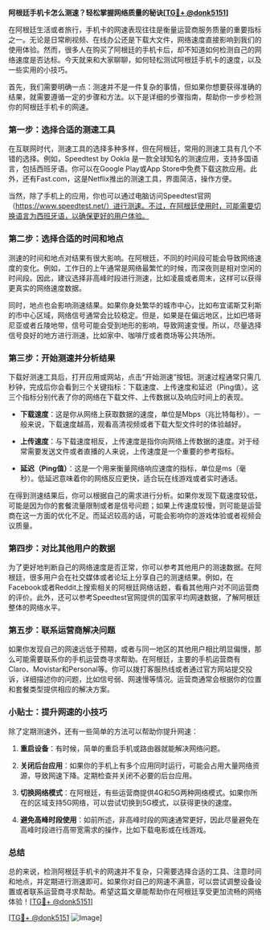 **阿根廷手机卡怎么测速？轻松掌握网络质量的秘诀[[TG💪+ @donk5151](https://t.me/s/donk5151)]**

在阿根廷生活或者旅行，手机卡的网速表现往往是衡量运营商服务质量的重要指标之一。无论是日常刷视频、在线办公还是下载大文件，网络速度直接影响到我们的使用体验。然而，很多人在购买了阿根廷的手机卡后，却不知道如何检测自己的网络速度是否达标。今天就来和大家聊聊，如何轻松测试阿根廷手机卡的速度，以及一些实用的小技巧。

首先，我们需要明确一点：测速并不是一件复杂的事情，但如果你想要获得准确的结果，就需要遵循一定的步骤和方法。以下是详细的步骤指南，帮助你一步步检测你的阿根廷手机卡的网速。

### **第一步：选择合适的测速工具**
在互联网时代，测速工具的选择多种多样，但在阿根廷，常用的测速工具有几个不错的选择。例如，Speedtest by Ookla 是一款全球知名的测速应用，支持多国语言，包括西班牙语。你可以在Google Play或App Store中免费下载这款应用。此外，还有Fast.com，这是Netflix推出的测速工具，界面简洁，操作方便。

当然，除了手机上的应用，你也可以通过电脑访问Speedtest官网（https://www.speedtest.net/）进行测速。不过，在阿根廷使用时，可能需要切换语言为西班牙语，以确保更好的用户体验。

### **第二步：选择合适的时间和地点**
测速的时间和地点对结果有很大影响。在阿根廷，不同的时间段可能会导致网络速度的变化。例如，工作日的上午通常是网络最繁忙的时候，而深夜则是相对空闲的时间段。因此，建议选择非高峰时段进行测速，比如凌晨或者周末，这样可以获得更真实的网络速度数据。

同时，地点也会影响测速结果。如果你身处繁华的城市中心，比如布宜诺斯艾利斯的市中心区域，网络信号通常会比较稳定。但是，如果是在偏远地区，比如巴塔哥尼亚或者丘陵地带，信号可能会受到地形的影响，导致网速变慢。所以，尽量选择信号良好的地方进行测速，比如家中、咖啡厅或者商场等公共场所。

### **第三步：开始测速并分析结果**
下载好测速工具后，打开应用或网站，点击“开始测速”按钮。测速过程通常只需几秒钟，完成后你会看到三个关键指标：下载速度、上传速度和延迟（Ping值）。这三个指标分别代表了你的网络在下载文件、上传数据以及响应时间上的表现。

- **下载速度**：这是你从网络上获取数据的速度，单位是Mbps（兆比特每秒）。一般来说，下载速度越高，观看高清视频或者下载大型文件时的体验越好。
  
- **上传速度**：与下载速度相反，上传速度是指你向网络上传数据的速度。对于经常需要发送文件或者直播的人来说，上传速度是一个重要的参考指标。

- **延迟（Ping值）**：这是一个用来衡量网络响应速度的指标，单位是ms（毫秒）。低延迟意味着你的网络反应更快，适合玩在线游戏或者实时通话。

在得到测速结果后，你可以根据自己的需求进行分析。如果你发现下载速度较低，可能是因为你的套餐流量限制或者是信号问题；如果上传速度较慢，则可能是运营商在这一方面的优化不足。而延迟较高的话，可能会影响你的游戏体验或者视频会议质量。

### **第四步：对比其他用户的数据**
为了更好地判断自己的网络速度是否正常，你可以参考其他用户的测速数据。在阿根廷，很多用户会在社交媒体或者论坛上分享自己的测速结果。例如，在Facebook或者Reddit上搜索相关的阿根廷网络话题，看看其他用户对不同运营商的评价。此外，还可以参考Speedtest官网提供的国家平均网速数据，了解阿根廷整体的网络水平。

### **第五步：联系运营商解决问题**
如果你发现自己的网速远低于预期，或者与同一地区的其他用户相比明显偏慢，那么可能需要联系你的手机运营商寻求帮助。在阿根廷，主要的手机运营商有Claro、Movistar和Personal等。你可以拨打客服热线或者通过官方网站提交投诉，详细描述你的问题，比如信号弱、网速慢等情况。运营商通常会根据你的位置和套餐类型提供相应的解决方案。

### **小贴士：提升网速的小技巧**
除了定期测速外，还有一些简单的方法可以帮助你提升网速：

1. **重启设备**：有时候，简单的重启手机或路由器就能解决网络问题。
   
2. **关闭后台应用**：如果你的手机上有多个应用同时运行，可能会占用大量网络资源，导致网速下降。定期检查并关闭不必要的后台应用。

3. **切换网络模式**：在阿根廷，有些运营商提供4G和5G两种网络模式。如果你所在的区域支持5G网络，可以尝试切换到5G模式，以获得更快的速度。

4. **避免高峰时段使用**：如前所述，非高峰时段的网速通常更好，因此尽量避免在高峰时段进行高带宽需求的操作，比如下载电影或在线游戏。

### **总结**
总的来说，检测阿根廷手机卡的网速并不复杂，只需要选择合适的工具、注意时间和地点，并定期进行测速即可。如果你对自己的网速不满意，可以尝试调整设备设置或者联系运营商寻求帮助。希望这篇文章能帮助你在阿根廷享受更加流畅的网络体验！[[TG💪+ @donk5151](https://t.me/s/donk5151)] 

[[TG💪+ @donk5151](https://t.me/s/donk5151) ![Image](https://i.postimg.cc/rwNCRYN7/Snipaste-2025-04-30-17-27-05.png)]